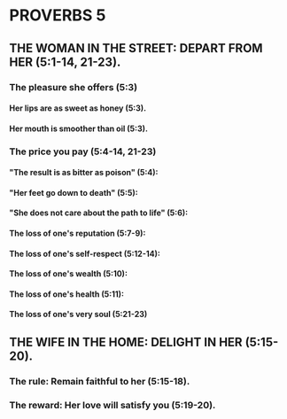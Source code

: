 ---
---
# PROVERBS 5 
##  THE WOMAN IN THE STREET: DEPART FROM HER (5:1-14, 21-23). 
###  The pleasure she offers (5:3) 
####  Her lips are as sweet as honey (5:3). 
####  Her mouth is smoother than oil (5:3). 
###  The price you pay (5:4-14, 21-23) 
####  \"The result is as bitter as poison\" (5:4): 
####  \"Her feet go down to death\" (5:5): 
####  \"She does not care about the path to life\" (5:6): 
####  The loss of one\'s reputation (5:7-9): 
####  The loss of one\'s self-respect (5:12-14): 
####  The loss of one\'s wealth (5:10): 
####  The loss of one\'s health (5:11): 
####  The loss of one\'s very soul (5:21-23) 
##  THE WIFE IN THE HOME: DELIGHT IN HER (5:15-20). 
###  The rule: Remain faithful to her (5:15-18). 
###  The reward: Her love will satisfy you (5:19-20). 

